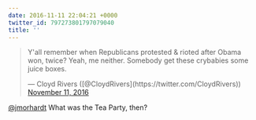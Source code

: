 ```yaml
---
date: 2016-11-11 22:04:21 +0000
twitter_id: 797273801797079040
title: ''
---
```


<blockquote class="twitter-tweet"><p lang="en" dir="ltr">Y&#39;all remember when Republicans protested &amp; rioted after Obama won, twice? Yeah, me neither. Somebody get these crybabies some juice boxes.</p>&mdash; Cloyd Rivers ([@CloydRivers](https://twitter.com/CloydRivers)) <a href="https://twitter.com/CloydRivers/status/797163307278995458?ref_src=twsrc%5Etfw">November 11, 2016</a></blockquote>
<script async src="https://platform.twitter.com/widgets.js" charset="utf-8"></script>

[@jmorhardt](https://twitter.com/jmorhardt) What was the Tea Party, then?
